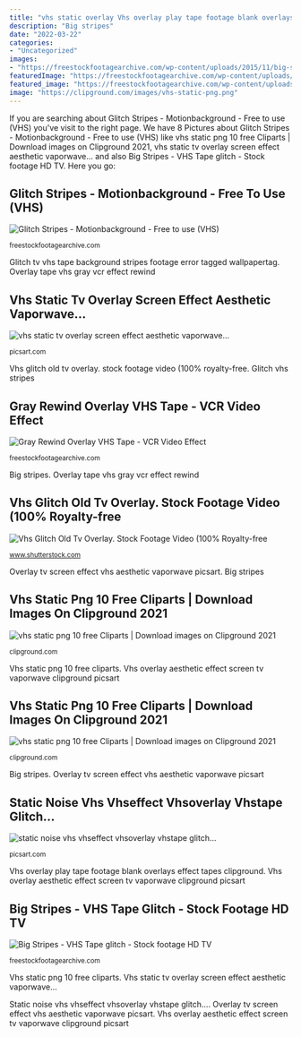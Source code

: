 ```yaml
---
title: "vhs static overlay Vhs overlay play tape footage blank overlays effect tapes clipground"
description: "Big stripes"
date: "2022-03-22"
categories:
- "Uncategorized"
images:
- "https://freestockfootagearchive.com/wp-content/uploads/2015/11/big-stripes-vhs-tape-glitch-stoc.jpg"
featuredImage: "https://freestockfootagearchive.com/wp-content/uploads/2015/11/big-stripes-vhs-tape-glitch-stoc.jpg"
featured_image: "https://freestockfootagearchive.com/wp-content/uploads/2015/11/glitch-stripes-motionbackground.jpg"
image: "https://clipground.com/images/vhs-static-png.png"
---
```


If you are searching about Glitch Stripes - Motionbackground - Free to use (VHS) you've visit to the right page. We have 8 Pictures about Glitch Stripes - Motionbackground - Free to use (VHS) like vhs static png 10 free Cliparts | Download images on Clipground 2021, vhs static tv overlay screen effect aesthetic vaporwave... and also Big Stripes - VHS Tape glitch - Stock footage HD TV. Here you go:

## Glitch Stripes - Motionbackground - Free To Use (VHS)

![Glitch Stripes - Motionbackground - Free to use (VHS)](https://freestockfootagearchive.com/wp-content/uploads/2015/11/glitch-stripes-motionbackground.jpg "Glitch vhs stripes")

<small>freestockfootagearchive.com</small>

Glitch tv vhs tape background stripes footage error tagged wallpapertag. Overlay tape vhs gray vcr effect rewind

## Vhs Static Tv Overlay Screen Effect Aesthetic Vaporwave...

![vhs static tv overlay screen effect aesthetic vaporwave...](https://cdn140.picsart.com/271109626009211.png "Vhs overlay play tape footage blank overlays effect tapes clipground")

<small>picsart.com</small>

Vhs glitch old tv overlay. stock footage video (100% royalty-free. Glitch vhs stripes

## Gray Rewind Overlay VHS Tape - VCR Video Effect

![Gray Rewind Overlay VHS Tape - VCR Video Effect](https://freestockfootagearchive.com/wp-content/uploads/2020/05/FREE-Gray-Rewind-Overlay-VHS-Tape-VCR-Video-Effect.jpeg "Vhs noise glitch picsart")

<small>freestockfootagearchive.com</small>

Big stripes. Overlay tape vhs gray vcr effect rewind

## Vhs Glitch Old Tv Overlay. Stock Footage Video (100% Royalty-free

![Vhs Glitch Old Tv Overlay. Stock Footage Video (100% Royalty-free](https://ak.picdn.net/shutterstock/videos/28429675/thumb/1.jpg "Glitch stripes")

<small>www.shutterstock.com</small>

Overlay tv screen effect vhs aesthetic vaporwave picsart. Big stripes

## Vhs Static Png 10 Free Cliparts | Download Images On Clipground 2021

![vhs static png 10 free Cliparts | Download images on Clipground 2021](https://clipground.com/images/vhs-static-png.png "Vhs overlay play tape footage blank overlays effect tapes clipground")

<small>clipground.com</small>

Vhs static png 10 free cliparts. Vhs overlay aesthetic effect screen tv vaporwave clipground picsart

## Vhs Static Png 10 Free Cliparts | Download Images On Clipground 2021

![vhs static png 10 free Cliparts | Download images on Clipground 2021](https://clipground.com/images/vhs-effect-png.jpg "Vhs static tv overlay screen effect aesthetic vaporwave...")

<small>clipground.com</small>

Big stripes. Overlay tv screen effect vhs aesthetic vaporwave picsart

## Static Noise Vhs Vhseffect Vhsoverlay Vhstape Glitch...

![static noise vhs vhseffect vhsoverlay vhstape glitch...](http://cdn131.picsart.com/302539668281211.png "Overlay tv screen effect vhs aesthetic vaporwave picsart")

<small>picsart.com</small>

Vhs overlay play tape footage blank overlays effect tapes clipground. Vhs overlay aesthetic effect screen tv vaporwave clipground picsart

## Big Stripes - VHS Tape Glitch - Stock Footage HD TV

![Big Stripes - VHS Tape glitch - Stock footage HD TV](https://freestockfootagearchive.com/wp-content/uploads/2015/11/big-stripes-vhs-tape-glitch-stoc.jpg "Glitch tv vhs tape background stripes footage error tagged wallpapertag")

<small>freestockfootagearchive.com</small>

Vhs static png 10 free cliparts. Vhs static tv overlay screen effect aesthetic vaporwave...

Static noise vhs vhseffect vhsoverlay vhstape glitch.... Overlay tv screen effect vhs aesthetic vaporwave picsart. Vhs overlay aesthetic effect screen tv vaporwave clipground picsart
